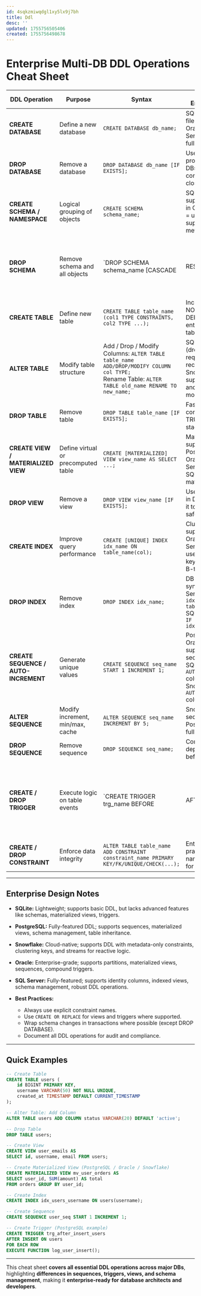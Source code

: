```yaml
---
id: 4sqkzmiwqdgl1xy5lx9j7bh
title: Ddl
desc: ''
updated: 1755756505406
created: 1755756498678
---
```


# **Enterprise Multi-DB DDL Operations Cheat Sheet**

| DDL Operation                        | Purpose                             | Syntax                                                                                                                                               | DB Notes / Enterprise Tips                                                                                           |                                                                     |                                           |                                                                                   |
| ------------------------------------ | ----------------------------------- | ---------------------------------------------------------------------------------------------------------------------------------------------------- | -------------------------------------------------------------------------------------------------------------------- | ------------------------------------------------------------------- | ----------------------------------------- | --------------------------------------------------------------------------------- |
| **CREATE DATABASE**                  | Define a new database               | `CREATE DATABASE db_name;`                                                                                                                           | SQLite: database = file; PostgreSQL, Oracle, SQL Server, Snowflake fully support.                                    |                                                                     |                                           |                                                                                   |
| **DROP DATABASE**                    | Remove a database                   | `DROP DATABASE db_name [IF EXISTS];`                                                                                                                 | Use caution in production; some DBs require all connections closed.                                                  |                                                                     |                                           |                                                                                   |
| **CREATE SCHEMA / NAMESPACE**        | Logical grouping of objects         | `CREATE SCHEMA schema_name;`                                                                                                                         | SQLite does **not** support schemas; in Oracle, schema = user. Snowflake supports schema metadata.                   |                                                                     |                                           |                                                                                   |
| **DROP SCHEMA**                      | Remove schema and all objects       | \`DROP SCHEMA schema\_name \[CASCADE                                                                                                                 | RESTRICT];\`                                                                                                         | CASCADE drops all objects; RESTRICT prevents drop if objects exist. |                                           |                                                                                   |
| **CREATE TABLE**                     | Define new table                    | `CREATE TABLE table_name (col1 TYPE CONSTRAINTS, col2 TYPE ...);`                                                                                    | Include PK, FK, NOT NULL, DEFAULT for enterprise-grade tables.                                                       |                                                                     |                                           |                                                                                   |
| **ALTER TABLE**                      | Modify table structure              | Add / Drop / Modify Columns: `ALTER TABLE table_name ADD/DROP/MODIFY COLUMN col TYPE;` <br> Rename Table: `ALTER TABLE old_name RENAME TO new_name;` | SQLite limited (drop/modify requires table recreation). Snowflake supports renames and column modifications.         |                                                                     |                                           |                                                                                   |
| **DROP TABLE**                       | Remove table                        | `DROP TABLE table_name [IF EXISTS];`                                                                                                                 | Fast removal; consider TRUNCATE for staging tables.                                                                  |                                                                     |                                           |                                                                                   |
| **CREATE VIEW / MATERIALIZED VIEW**  | Define virtual or precomputed table | `CREATE [MATERIALIZED] VIEW view_name AS SELECT ...;`                                                                                                | Materialized views supported in PostgreSQL, Oracle, SQL Server, Snowflake; SQLite: no materialized views.            |                                                                     |                                           |                                                                                   |
| **DROP VIEW**                        | Remove a view                       | `DROP VIEW view_name [IF EXISTS];`                                                                                                                   | Use OR REPLACE in DBs that support it to redefine views safely.                                                      |                                                                     |                                           |                                                                                   |
| **CREATE INDEX**                     | Improve query performance           | `CREATE [UNIQUE] INDEX idx_name ON table_name(col);`                                                                                                 | Clustered indexes supported in Oracle/SQL Server; Snowflake uses clustering keys; PostgreSQL: B-tree default.        |                                                                     |                                           |                                                                                   |
| **DROP INDEX**                       | Remove index                        | `DROP INDEX idx_name;`                                                                                                                               | DB-specific syntax: SQL Server: `DROP INDEX idx_name ON table_name;` SQLite: `DROP INDEX IF EXISTS idx_name;`        |                                                                     |                                           |                                                                                   |
| **CREATE SEQUENCE / AUTO-INCREMENT** | Generate unique values              | `CREATE SEQUENCE seq_name START 1 INCREMENT 1;`                                                                                                      | PostgreSQL, Oracle, SQL Server support sequences. SQLite: `AUTOINCREMENT` column. Snowflake: `AUTOINCREMENT` column. |                                                                     |                                           |                                                                                   |
| **ALTER SEQUENCE**                   | Modify increment, min/max, cache    | `ALTER SEQUENCE seq_name INCREMENT BY 5;`                                                                                                            | Snowflake: limited sequence options; PostgreSQL/Oracle fully supported.                                              |                                                                     |                                           |                                                                                   |
| **DROP SEQUENCE**                    | Remove sequence                     | `DROP SEQUENCE seq_name;`                                                                                                                            | Consider dependent tables before dropping.                                                                           |                                                                     |                                           |                                                                                   |
| **CREATE / DROP TRIGGER**            | Execute logic on table events       | \`CREATE TRIGGER trg\_name BEFORE                                                                                                                    | AFTER INSERT                                                                                                         | UPDATE                                                              | DELETE ON table\_name FOR EACH ROW ...;\` | Snowflake: triggers not supported; use streams + tasks. SQLite: limited triggers. |
| **CREATE / DROP CONSTRAINT**         | Enforce data integrity              | `ALTER TABLE table_name ADD CONSTRAINT constraint_name PRIMARY KEY/FK/UNIQUE/CHECK(...);`                                                            | Enterprise best practice: always name constraints for maintainability.                                               |                                                                     |                                           |                                                                                   |

---

## **Enterprise Design Notes**

* **SQLite:** Lightweight; supports basic DDL, but lacks advanced features like schemas, materialized views, triggers.
* **PostgreSQL:** Fully-featured DDL; supports sequences, materialized views, schema management, table inheritance.
* **Snowflake:** Cloud-native; supports DDL with metadata-only constraints, clustering keys, and streams for reactive logic.
* **Oracle:** Enterprise-grade; supports partitions, materialized views, sequences, compound triggers.
* **SQL Server:** Fully-featured; supports identity columns, indexed views, schema management, robust DDL operations.
* **Best Practices:**

  * Always use explicit constraint names.
  * Use `CREATE OR REPLACE` for views and triggers where supported.
  * Wrap schema changes in transactions where possible (except DROP DATABASE).
  * Document all DDL operations for audit and compliance.

---

## **Quick Examples**

```sql
-- Create Table
CREATE TABLE users (
    id BIGINT PRIMARY KEY,
    username VARCHAR(50) NOT NULL UNIQUE,
    created_at TIMESTAMP DEFAULT CURRENT_TIMESTAMP
);

-- Alter Table: Add Column
ALTER TABLE users ADD COLUMN status VARCHAR(20) DEFAULT 'active';

-- Drop Table
DROP TABLE users;

-- Create View
CREATE VIEW user_emails AS
SELECT id, username, email FROM users;

-- Create Materialized View (PostgreSQL / Oracle / Snowflake)
CREATE MATERIALIZED VIEW mv_user_orders AS
SELECT user_id, SUM(amount) AS total
FROM orders GROUP BY user_id;

-- Create Index
CREATE INDEX idx_users_username ON users(username);

-- Create Sequence
CREATE SEQUENCE user_seq START 1 INCREMENT 1;

-- Create Trigger (PostgreSQL example)
CREATE TRIGGER trg_after_insert_users
AFTER INSERT ON users
FOR EACH ROW
EXECUTE FUNCTION log_user_insert();
```

---

This cheat sheet **covers all essential DDL operations across major DBs**, highlighting **differences in sequences, triggers, views, and schema management**, making it **enterprise-ready for database architects and developers**.
